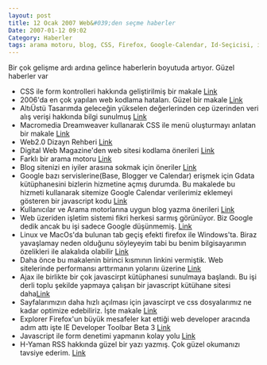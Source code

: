 ```yaml
---
layout: post
title: 12 Ocak 2007 Web&#039;den seçme haberler
Date: 2007-01-12 09:02
Category: Haberler
tags: arama motoru, blog, CSS, Firefox, Google-Calendar, Id-Seçicisi, ie7, Javascript, Macromedia-Dreamweaver, performans, rss, web, web2.0
---
```


Bir çok gelişme ardı ardına gelince haberlerin boyutuda artıyor. Güzel
haberler var

-   CSS ile form kontrolleri hakkında geliştirilmiş bir makale [Link][]
-   2006'da en çok yapılan web kodlama hataları. Güzel bir makale
    [Link][1]
-   AltıÜstü Tasarımda geleceğin yükselen değerlerinden cep üzerinden
    veri alış verişi hakkında bilgi sunulmuş [Link][2]
-   Macromedia Dreamweaver kullanarak CSS ile menü oluşturmayı anlatan
    bir makale [Link][3]
-   Web2.0 Dizayn Rehberi [Link][4]
-   Digital Web Magazine'den web sitesi kodlama önerileri [Link][5]
-   Farklı bir arama motoru [Link][6]
-   Blog sitenizi en iyiler arasına sokmak için öneriler [Link][7]
-   Google bazı servislerine(Base, Blogger ve Calendar) erişmek için
    Gdata kütüphanesini bizlerin hizmetine açmış durumda. Bu makalede bu
    hizmeti kullanarak sitemize Google Calendar verilerimiz eklemeyi
    gösteren bir javascript kodu [Link][8]
-   Kullanıcılar ve Arama motorlarına uygun blog yazma önerileri
    [Link][9]
-   Web üzeriden işletim sistemi fikri herkesi sarmış görünüyor. Biz
    Google dedik ancak bu işi sadece Google düşünmemiş. [Link][10]
-   Linux ve MacOs'da bulunan tab geçiş efekti firefox ile Windows'ta.
    Biraz yavaşlamay neden olduğunu söyleyeyim tabi bu benim
    bilgisayarımın özelikleri ile alakalıda olabilir [Link][11]
-   Daha önce bu makalenin birinci kısmının linkini vermiştik. Web
    sitelerinde performansı arttırmanın yolarını üzerine [Link][12]
-   Ajax ile birlikte bir çok javascirpt kütüphanesi sunulmaya başlandı.
    Bu işi derli toplu şekilde yapmaya çalışan bir javascript kütühane
    sitesi daha[Link][13]
-   Sayfalarımızın daha hızlı açılması için javascirpt ve css
    dosyalarımız ne kadar optimize edebiliriz. İşte makale [Link][14]
-   Explorer Firefox'un büyük mesafeler kat ettiği web developer
    aracında adım attı işte IE Developer Toolbar Beta 3 [Link][15]
-   Javascript ile form denetimi yapmanın kolay yolu [Link][16]
-   H-Yaman RSS hakkında güzel bir yazı yazmış. Çok güzel okumanızı
    tavsiye ederim. [Link][17]


  [Link]: http://www.456bereastreet.com/archive/200701/styling_form_controls_with_css_revisited/
  [1]: http://www.useit.com/alertbox/9605.html
  [2]: http://www.unbf.ca/altiustu/arsiv/2007/01/cep20.php
  [3]: http://www.webdesign.org/web/html-and-css/tutorials/creating-a-navigation-bar-with-css.10518.html
  [4]: http://www.realsoftwaredevelopment.com/2006/12/web_20_design_g.html
  [5]: http://www.digital-web.com/articles/markup_as_craft/
  [6]: http://sidekiq.com/
  [7]: http://www.instigatorblog.com/8-steps-to-growing-your-blog-community-by-1/2007/01/09/
  [8]: http://snyke.net/blog/2006/12/30/gcalendar-accessing-google-calendar-from-javascript/
  [9]: http://searchengineland.com/070109-141617.php
  [10]: http://www.readwriteweb.com/archives/gravityzoo_review.php
  [11]: https://addons.mozilla.org/firefox/4258/
  [12]: http://yuiblog.com/blog/2007/01/04/performance-research-part-2/
  [13]: http://www.sergiopereira.com/articles/prototype.js.html
  [14]: http://rakaz.nl/item/make_your_pages_load_faster_by_combining_and_compressing_javascript_and_css_files
  [15]: http://blogs.msdn.com/ie/archive/2007/01/09/ie-developer-toolbar-beta-3-now-available.aspx
  [16]: http://tetlaw.id.au/view/javascript/really-easy-field-validation
  [17]: http://www.h-yaman.com/rss-nedir
